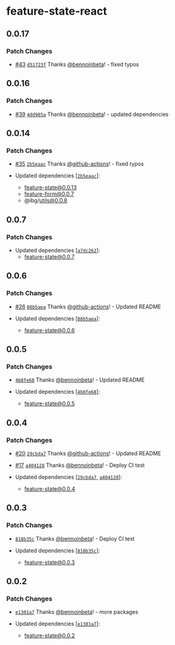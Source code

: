 # feature-state-react

## 0.0.17

### Patch Changes

- [#43](https://github.com/inbeta-group/monorepo/pull/43) [`d51723f`](https://github.com/inbeta-group/monorepo/commit/d51723fdfb62347654e07e307a382e743f44bc52) Thanks [@bennoinbeta](https://github.com/bennoinbeta)! - fixed typos

## 0.0.16

### Patch Changes

- [#39](https://github.com/inbeta-group/monorepo/pull/39) [`4dd985a`](https://github.com/inbeta-group/monorepo/commit/4dd985a432a4197324792cb25d7df3c0f9ccc912) Thanks [@bennoinbeta](https://github.com/bennoinbeta)! - updated dependencies

## 0.0.14

### Patch Changes

- [#35](https://github.com/inbeta-group/monorepo/pull/35) [`2b5eaac`](https://github.com/inbeta-group/monorepo/commit/2b5eaacff65850dfb473c376f3907aff85f613a9) Thanks [@github-actions](https://github.com/apps/github-actions)! - fixed typos

- Updated dependencies [[`2b5eaac`](https://github.com/inbeta-group/monorepo/commit/2b5eaacff65850dfb473c376f3907aff85f613a9)]:
  - feature-state@0.0.13
  - feature-form@0.0.7
  - @ibg/utils@0.0.8

## 0.0.7

### Patch Changes

- Updated dependencies [[`a7dc262`](https://github.com/inbeta-group/monorepo/commit/a7dc262c6841291a13b308c3b08ad3af8db5dc7a)]:
  - feature-state@0.0.7

## 0.0.6

### Patch Changes

- [#26](https://github.com/inbeta-group/monorepo/pull/26) [`08b5aea`](https://github.com/inbeta-group/monorepo/commit/08b5aea3ff12687fec6d7a35a394d6945a5bc408) Thanks [@github-actions](https://github.com/apps/github-actions)! - Updated README

- Updated dependencies [[`08b5aea`](https://github.com/inbeta-group/monorepo/commit/08b5aea3ff12687fec6d7a35a394d6945a5bc408)]:
  - feature-state@0.0.6

## 0.0.5

### Patch Changes

- [`4b8fe68`](https://github.com/inbeta-group/monorepo/commit/4b8fe685450181f2f3eefca0a88597c591d6c3e4) Thanks [@bennoinbeta](https://github.com/bennoinbeta)! - Updated README

- Updated dependencies [[`4b8fe68`](https://github.com/inbeta-group/monorepo/commit/4b8fe685450181f2f3eefca0a88597c591d6c3e4)]:
  - feature-state@0.0.5

## 0.0.4

### Patch Changes

- [#20](https://github.com/inbeta-group/monorepo/pull/20) [`29cbda7`](https://github.com/inbeta-group/monorepo/commit/29cbda7ba2e98d626d6c5c38ded4c61e236dd019) Thanks [@github-actions](https://github.com/apps/github-actions)! - Updated README

- [#17](https://github.com/inbeta-group/monorepo/pull/17) [`a404128`](https://github.com/inbeta-group/monorepo/commit/a404128d187354ea60ac788a62171f15686ddcb0) Thanks [@bennoinbeta](https://github.com/bennoinbeta)! - Deploy CI test

- Updated dependencies [[`29cbda7`](https://github.com/inbeta-group/monorepo/commit/29cbda7ba2e98d626d6c5c38ded4c61e236dd019), [`a404128`](https://github.com/inbeta-group/monorepo/commit/a404128d187354ea60ac788a62171f15686ddcb0)]:
  - feature-state@0.0.4

## 0.0.3

### Patch Changes

- [`818b35c`](https://github.com/inbeta-group/monorepo/commit/818b35c51ad86dbd56b819e8c23551d328f0c131) Thanks [@bennoinbeta](https://github.com/bennoinbeta)! - Deploy CI test

- Updated dependencies [[`818b35c`](https://github.com/inbeta-group/monorepo/commit/818b35c51ad86dbd56b819e8c23551d328f0c131)]:
  - feature-state@0.0.3

## 0.0.2

### Patch Changes

- [`e1301a7`](https://github.com/inbeta-group/monorepo/commit/e1301a7d9ac7afb6d97395c9b08ff991ddc340af) Thanks [@bennoinbeta](https://github.com/bennoinbeta)! - more packages

- Updated dependencies [[`e1301a7`](https://github.com/inbeta-group/monorepo/commit/e1301a7d9ac7afb6d97395c9b08ff991ddc340af)]:
  - feature-state@0.0.2
